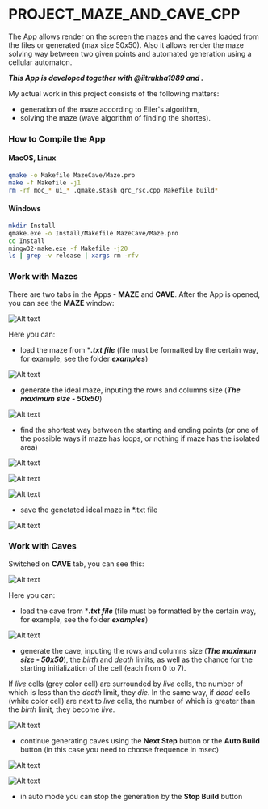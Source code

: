 # PROJECT_MAZE_AND_CAVE_CPP
The App allows render on the screen the mazes and the caves loaded from the files or generated (max size 50x50). Also it allows render the  maze solving way between two given points and automated generation using a cellular automaton.

_**This App is developed together with @iitrukha1989 and .**_

My actual work in this project consists of the following matters:
- generation of the maze according to Eller's algorithm, 
- solving the maze (wave algorithm of finding the shortes).

### How to Compile the App
#### MacOS, Linux
```bash
qmake -o Makefile MazeCave/Maze.pro
make -f Makefile -j1 
rm -rf moc_* ui_* .qmake.stash qrc_rsc.cpp Makefile build*
```
#### Windows
```bash
mkdir Install
qmake.exe -o Install/Makefile MazeCave/Maze.pro
cd Install
mingw32-make.exe -f Makefile -j20
ls | grep -v release | xargs rm -rfv
```

### Work with Mazes
There are two tabs in the Apps - **MAZE** and **CAVE**. After the App is opened, you can see the **MAZE** window:

![Alt text](/screenshots/maze_window.jpg "Maze window")

Here you can:
- load the maze from ****.txt file*** (file must be formatted by the certain way, for example, see the folder ***examples***)

![Alt text](/screenshots/open_maze.jpg "Load maze")

- generate the ideal maze, inputing the rows and columns size (***The maximum size - 50x50***)

![Alt text](/screenshots/generate_ideal_maze.jpg "Generate maze")

- find the shortest way between the starting and ending points (or one of the possible ways if maze has loops, or nothing if maze has the isolated area)

![Alt text](/screenshots/solve_maze.jpg "Solve maze")

![Alt text](/screenshots/solve_maze_loop.jpg "Solve maze loop")

![Alt text](/screenshots/solve_maze_isolated.jpg "Solve maze isolated")

- save the genetated ideal maze in *.txt file

![Alt text](/screenshots/save_maze.jpg "Save maze")

### Work with Caves
Switched on **CAVE** tab, you can see this:

![Alt text](/screenshots/cave_window.jpg "Cave window")

Here you can:
- load the cave from ****.txt file*** (file must be formatted by the certain way, for example, see the folder ***examples***)

![Alt text](/screenshots/open_cave.jpg "Load cave")

- generate the cave, inputing the rows and columns size (***The maximum size - 50x50***), the *birth* and *death* limits,  as well as the chance for the starting initialization of the cell (each from 0 to 7).

If *live* cells (grey color cell)  are surrounded by *live* cells, the number of which is less than the *death* limit, they *die*. In the same way, if *dead* cells (white color cell) are next to *live* cells, the number of which is greater than the *birth* limit, they become *live*.

![Alt text](/screenshots/generate_cave.jpg "Generate cave")

- continue generating caves using the **Next Step** button or the **Auto Build** button (in this case you need to choose frequence in msec)

![Alt text](/screenshots/next_step_cave.jpg "Next step cave")

![Alt text](/screenshots/auto_cave.jpg "Auto cave")

- in auto mode you can stop the generation by the **Stop Build** button


